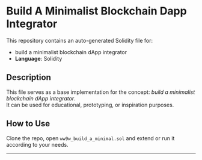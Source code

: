 # Build A Minimalist Blockchain Dapp Integrator

This repository contains an auto-generated Solidity file for:

- build a minimalist blockchain dApp integrator
- **Language**: Solidity

## Description

This file serves as a base implementation for the concept: *build a minimalist blockchain dApp integrator*.  
It can be used for educational, prototyping, or inspiration purposes.

## How to Use

Clone the repo, open `ww9w_build_a_minimal.sol` and extend or run it according to your needs.

---


